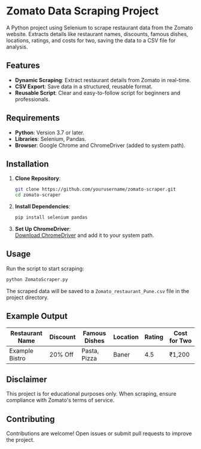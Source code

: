 # Zomato Data Scraping Project

A Python project using Selenium to scrape restaurant data from the Zomato website. Extracts details like restaurant names, discounts, famous dishes, locations, ratings, and costs for two, saving the data to a CSV file for analysis.

## Features
- **Dynamic Scraping**: Extract restaurant details from Zomato in real-time.  
- **CSV Export**: Save data in a structured, reusable format.  
- **Reusable Script**: Clear and easy-to-follow script for beginners and professionals.

## Requirements
- **Python**: Version 3.7 or later.  
- **Libraries**: Selenium, Pandas.  
- **Browser**: Google Chrome and ChromeDriver (added to system path).  

## Installation
1. **Clone Repository**:
   ```bash
   git clone https://github.com/yourusername/zomato-scraper.git
   cd zomato-scraper
   ```
2. **Install Dependencies**:
   ```bash
   pip install selenium pandas
   ```
3. **Set Up ChromeDriver**:  
   [Download ChromeDriver](https://chromedriver.chromium.org/downloads) and add it to your system path.

## Usage
Run the script to start scraping:  
```bash
python ZomatoScraper.py
```
The scraped data will be saved to a `Zomato_restaurant_Pune.csv` file in the project directory.

## Example Output
| Restaurant Name | Discount | Famous Dishes    | Location | Rating | Cost for Two |
|-----------------|----------|------------------|----------|--------|--------------|
| Example Bistro  | 20% Off  | Pasta, Pizza     | Baner    | 4.5    | ₹1,200       |

## Disclaimer
This project is for educational purposes only. When scraping, ensure compliance with Zomato's terms of service.

## Contributing
Contributions are welcome! Open issues or submit pull requests to improve the project.
